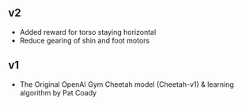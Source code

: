 

## v2
- Added reward for torso staying horizontal
- Reduce gearing of shin and foot motors

## v1
- The Original OpenAI Gym Cheetah model (Cheetah-v1) & learning algorithm by Pat Coady
